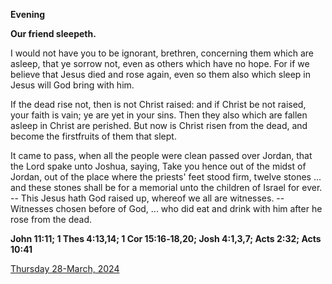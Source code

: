 **Evening**

**Our friend sleepeth.**
 
I would not have you to be ignorant, brethren, concerning them which are asleep, that ye sorrow not, even as others which have no hope. For if we believe that Jesus died and rose again, even so them also which sleep in Jesus will God bring with him.
 
If the dead rise not, then is not Christ raised: and if Christ be not raised, your faith is vain; ye are yet in your sins. Then they also which are fallen asleep in Christ are perished. But now is Christ risen from the dead, and become the firstfruits of them that slept.
 
It came to pass, when all the people were clean passed over Jordan, that the Lord spake unto Joshua, saying, Take you hence out of the midst of Jordan, out of the place where the priests' feet stood firm, twelve stones ... and these stones shall be for a memorial unto the children of Israel for ever. -- This Jesus hath God raised up, whereof we all are witnesses. -- Witnesses chosen before of God, ... who did eat and drink with him after he rose from the dead.  

**John 11:11; 1 Thes 4:13,14; 1 Cor 15:16‑18,20; Josh 4:1,3,7; Acts 2:32; Acts 10:41**

[Thursday 28-March, 2024](https://t.me/daily_light)

